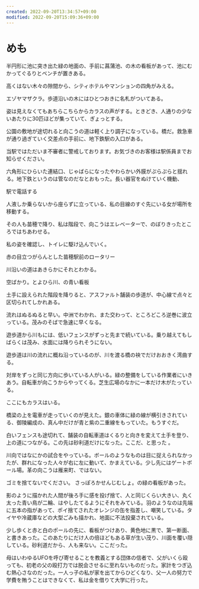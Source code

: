 ```yaml
---
created: 2022-09-20T13:34:57+09:00
modified: 2022-09-20T15:09:36+09:00
---
```


# めも

半円形に池に突き出た緑の地面の、手前に菖蒲池、の木の看板があって、池にむかってぐるりとベンチが置きある。

高くはない木々の隙間から、シティホテルやマンションの四角がみえる。

エゾヤマザクラ。歩道沿いの木にはひとつおきに名札がついてある。

姿は見えなくてもあちらこちらからカラスの声がする。ときどき、人通りの少ないあたりに30匹ほどが集っていて、ぎょっとする。

公園の敷地が途切れると向こうの道は軽く上り調子になっている。橋だ。救急車が通り過ぎていく交差点の手前に、地下鉄駅の入口がある。

当駅ではただいま不審者に警戒しております。お気づきのお客様は駅係員までお知らせください。

六角形にひらいた連結口、じゃばらになったやわらかい外膜がぷらぷらと揺れる。地下鉄というのは管なのだなとおもった。長い器官をぬけていく機動、

駅で電話する

人液しか乗らないから座らずに立っている、私の目線のすぐ先にいる女が場所を移動する。

その人も苗穂で降り、私は階段で、向こうはエレベーターで、のぼりきったところではちあわせる。

私の姿を確認し、トイレに駆け込んでいく。

赤の目立つがらんとした苗穂駅前のロータリー

川沿いの道はあきらかにそれとわかる。

空ばかり。とよひら川、の青い看板

土手に設えられた階段を降りると、アスファルト舗装の歩道が、中心線で点々と区切られてしかれある。

流れはぬるぬると早い。中洲でわかれ、また交わって、ところどころ逆巻に波立っている。茂みのそばで急速に早くなる。

遊歩道から川もには、低いフェンスがずっと先まで続いている。乗り越えてもしばらくは茂み、水面には降りられそうにない。

遊歩道は川の流れに概ね沿っているのが、川を渡る橋の袂でだけおおきく湾曲する。

対岸をずっと同じ方向に歩いている人がいる。緑の整備をしている作業者にいきあう。自転車が向こうからやってくる。芝生広場のなかに一本だけ木がたっている。


ここにもカラスはいる。

橋梁の上を電車が走っていくのが見えた。銀の車体に緑の線が横引きされている、御陵編成の、真ん中だけが青と紫の二重線をもっていた。もうすぐだ。

白いフェンスも途切れて、舗装の自転車道はくるりと向きを変えて土手を登り、上の道につながる。この先は砂利道だけになった。ここだ、と思った
。

川向ではなにかの試合をやっている。ボールのようなものは目に捉えられなかったが、群れになった人々が右に左に動いて、かまえている。少し先にはゲートボール場。革の向こうは雁来町、ではない。

ゴミを捨てないでください。
さっぽろかせんじむしょ。の緑の看板があった。

影のように描かれた人間が後ろ手に感を投げ捨て、人と同じくらい大きい、丸く太った青い鳥が二輪、はやしたてるようにそれをみている。羽のようなのは先端に五本の指があって、ポイ捨てされたオレンジの缶を指差し、嘲笑している。タイヤや冷蔵庫などの大型ごみも描かれ、地面に不法投棄されている。

少し歩くと赤と白のポールの先に、看板がつけあり、黄色地に黒で、第一断面、と書きあった。このあたりにだけ人の倍ほどもある草が生い茂り、川面を覆い隠している。砂利道だから、人も来ない。ここだった。

母はいわゆるUFOを呼び寄せることを教義とする団体の信者で、父がいくら殴っても、初老の父の殴打力では脱会させるに至れないものだった。家計をつぎ込む熱心さなのだった。一人っ子の私が家を出てからひどくなり、父一人の努力で学費を賄うことはできなくて、私は金を借りて大学に行った。
